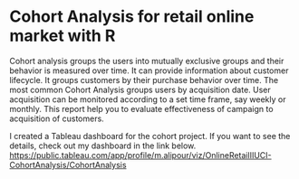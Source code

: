 # Cohort Analysis for retail online market with R
Cohort analysis groups the users into mutually exclusive groups and their behavior is measured over time. It can provide information about customer lifecycle. It groups customers by their purchase behavior over time. The most common Cohort Analysis groups users by acquisition date. User acquisition can be monitored according to a set time frame, say weekly or monthly. This report help you to evaluate effectiveness of campaign to acquisition of customers.

I created a Tableau dashboard for the cohort project. If you want to see the details, check out my dashboard in the link below.
https://public.tableau.com/app/profile/m.alipour/viz/OnlineRetailIIUCI-CohortAnalysis/CohortAnalysis
